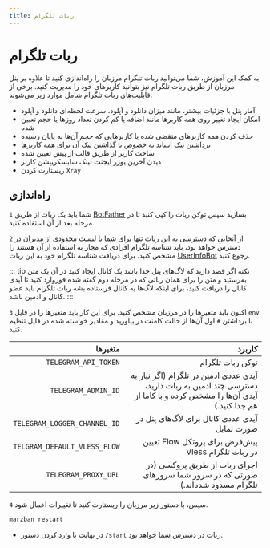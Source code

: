 ```yaml
---
title: ربات تلگرام
---
```


# ربات تلگرام

به کمک این آموزش، شما می‌توانید ربات تلگرام مرزبان را راه‌اندازی کنید تا علاوه بر پنل مرزبان از طریق ربات تلگرام نیز بتوانید کاربرهای خود را مدیریت کنید. برخی از قابلیت‌های ربات تلگرام شامل موارد زیر می‌شوند.

- آمار پنل با جزئیات بیشتر، مانند میزان دانلود و آپلود، سرعت لحظه‌ای دانلود و آپلود
- امکان ایجاد تغییر روی همه کاربرها مانند اضافه یا کم کردن تعداد روز‌ها یا حجم تعیین شده
- حذف کردن همه کاربرهای منقضی شده یا کاربرهایی که حجم آن‌ها به پایان رسیده
- برداشتن تیک اینباند به خصوص یا گذاشتن تیک آن برای همه کاربرها
- ساخت کاربر از طریق قالب از پیش تعیین شده
- دیدن آخرین یوزر ایجنت لینک سابسکریپشن کاربر
- ریستارت کردن `Xray`

## راه‌اندازی 

`1` شما باید یک ربات از طریق [BotFather](https://t.me/BotFather) بسازید سپس توکن ربات را کپی کنید تا در مرحله بعد از آن استفاده کنید.

`2` از آنجایی که دسترسی به این ربات تنها برای شما یا لیست محدودی از مدیران در دسترس خواهد بود، باید شناسه تلگرام افرادی که مجاز به استفاده از آن هستند را مشخص کنید. برای دریافت شناسه تلگرام خود به این ربات [UserInfoBot](https://t.me/userinfobot) رجوع کنید. 

::: tip نکته 
اگر قصد دارید که لاگ‌های پنل جدا باشد یک کانال ایجاد کنید در آن یک متن بفرستید و متن را برای همان رباتی که در مرحله دوم گفته شده فوروارد کنید تا آیدی کانال را دریافت کنید، برای اینکه لاگ‌ها به کانال فرستاده بشه ربات تلگرام باید عضو کانال و ادمین باشد.
:::

`3` اکنون باید متغیرها را در مرزبان مشخص کنید. برای این کار باید متغیرها را در فایل `env` با برداشتن `#` اول آن‌ها از حالت کامنت در بیاورید و مقادیر خواسته شده در فایل تنظیم کنید.


| متغیرها       |            کاربرد            |
|----------------:|-----------------------------:|
| `TELEGRAM_API_TOKEN`           | توکن ربات تلگرام|       
| `TELEGRAM_ADMIN_ID`|آیدی عددی ادمین در تلگرام (اگر نیاز به دسترسی چند ادمین به ربات دارید، آیدی آن‌ها را مشخص کرده و با کاما از هم جدا کنید.)|
| `TELEGRAM_LOGGER_CHANNEL_ID` | آیدی عددی کانال برای لاگ‌های پنل در صورت تمایل        |  
| `TELGRAM_DEFAULT_VLESS_FLOW`  | تعیین Flow پیش‌فرض برای پروتکل Vless در ربات تلگرام |    
| `TELEGRAM_PROXY_URL`       | اجرای ربات از طریق پروکسی (در صورتی که در سرور شما سرورهای تلگرام مسدود شده‌اند.) |

`4`  سپس، با دستور زیر مرزبان را ریستارت کنید تا تغییرات اعمال شود.
  ```bash
  marzban restart
  ```
- در نهایت با وارد کردن دستور `/start` ربات در دسترس شما خواهد بود.
